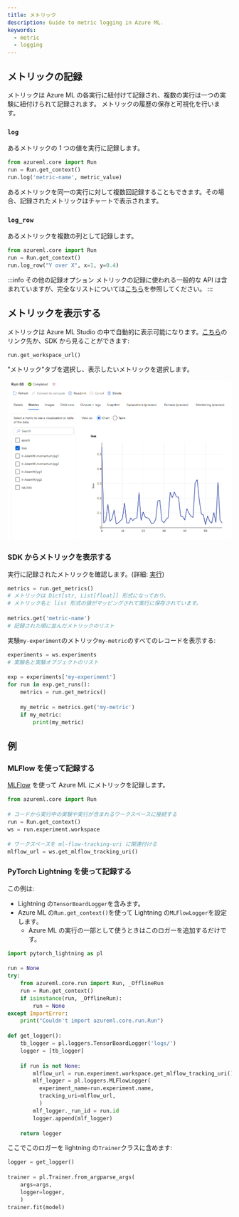 ```yaml
---
title: メトリック
description: Guide to metric logging in Azure ML.
keywords:
  - metric
  - logging
---
```


## メトリックの記録

メトリックは Azure ML の各実行に紐付けて記録され、複数の実行は一つの実験に紐付けられて記録されます。
メトリックの履歴の保存と可視化を行います。

### `log`

あるメトリックの 1 つの値を実行に記録します。

```python
from azureml.core import Run
run = Run.get_context()
run.log('metric-name', metric_value)
```

あるメトリックを同一の実行に対して複数回記録することもできます。その場合、記録されたメトリックはチャートで表示されます。

### `log_row`

あるメトリックを複数の列として記録します。

```python
from azureml.core import Run
run = Run.get_context()
run.log_row("Y over X", x=1, y=0.4)
```

:::info その他の記録オプション
メトリックの記録に使われる一般的な API は含まれていますが、完全なリストについては[こちら](https://docs.microsoft.com/azure/machine-learning/how-to-log-view-metrics#data-types)を参照してください。
:::

## メトリックを表示する

メトリックは Azure ML Studio の中で自動的に表示可能になります。[こちら](https://ml.azure.com)のリンク先か、SDK から見ることができます:

```
run.get_workspace_url()
```

"メトリック"タブを選択し、表示したいメトリックを選択します。


![](/img/view-metrics.png)

### SDK からメトリックを表示する

実行に記録されたメトリックを確認します。(詳細: [実行](run))


```python
metrics = run.get_metrics()
# メトリックは Dict[str, List[float]] 形式になっており、
# メトリック名と list 形式の値がマッピングされて実行に保存されています。

metrics.get('metric-name')
# 記録された順に並んだメトリックのリスト
```

実験`my-experiment`のメトリック`my-metric`のすべてのレコードを表示する:

```python
experiments = ws.experiments
# 実験名と実験オブジェクトのリスト

exp = experiments['my-experiment']
for run in exp.get_runs():
    metrics = run.get_metrics()

    my_metric = metrics.get('my-metric')
    if my_metric:
        print(my_metric)
```

## 例

### MLFlow を使って記録する

[MLFlow](https://mlflow.org/) を使って Azure ML にメトリックを記録します。

```python
from azureml.core import Run

# コードから実行中の実験や実行が含まれるワークスペースに接続する
run = Run.get_context()
ws = run.experiment.workspace

# ワークスペースを ml-flow-tracking-uri に関連付ける
mlflow_url = ws.get_mlflow_tracking_uri()
```

### PyTorch Lightning を使って記録する

この例は:
- Lightning の`TensorBoardLogger`を含みます。
- Azure ML の`Run.get_context()`を使って Lightning の`MLFlowLogger`を設定します。
  - Azure ML の実行の一部として使うときはこのロガーを追加するだけです。

```python
import pytorch_lightning as pl

run = None
try:
    from azureml.core.run import Run, _OfflineRun
    run = Run.get_context()
    if isinstance(run, _OfflineRun):
        run = None
except ImportError:
    print("Couldn't import azureml.core.run.Run")

def get_logger():
    tb_logger = pl.loggers.TensorBoardLogger('logs/')
    logger = [tb_logger]

    if run is not None:
        mlflow_url = run.experiment.workspace.get_mlflow_tracking_uri()
        mlf_logger = pl.loggers.MLFlowLogger(
          experiment_name=run.experiment.name,
          tracking_uri=mlflow_url,
          )
        mlf_logger._run_id = run.id
        logger.append(mlf_logger)

    return logger
```

ここでこのロガーを lightning の`Trainer`クラスに含めます:

```python
logger = get_logger()

trainer = pl.Trainer.from_argparse_args(
    args=args,
    logger=logger,
    )
trainer.fit(model)
```